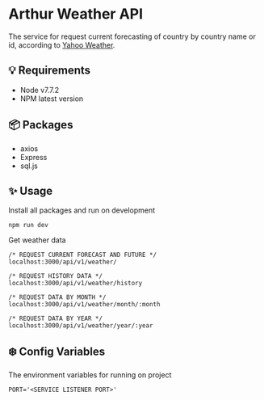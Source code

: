 # Arthur Weather API
The service for request current forecasting of country by country name or id, according to [Yahoo Weather](https://developer.yahoo.com/weather/).

## 💡 Requirements
* Node v7.7.2
* NPM latest version

## 📦 Packages
* axios
* Express
* sql.js

## ✨ Usage
Install all packages and run on development

	npm run dev

Get weather data
	
	/* REQUEST CURRENT FORECAST AND FUTURE */
	localhost:3000/api/v1/weather/
	
	/* REQUEST HISTORY DATA */
	localhost:3000/api/v1/weather/history

	/* REQUEST DATA BY MONTH */
	localhost:3000/api/v1/weather/month/:month

	/* REQUEST DATA BY YEAR */
	localhost:3000/api/v1/weather/year/:year

## ❄️ Config Variables
The environment variables for running on project

	PORT='<SERVICE LISTENER PORT>'
